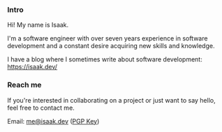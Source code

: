 ### Intro

Hi! My name is Isaak.

I'm a software engineer with over seven years experience in software development and a constant desire acquiring new skills and knowledge.

I have a blog where I sometimes write about software development: https://isaak.dev/

### Reach me

If you're interested in collaborating on a project or just want to say hello, 
feel free to contact me.

Email: me@isaak.dev ([PGP Key](https://keys.openpgp.org/vks/v1/by-fingerprint/43D7CF7ABD04B9178443CF8A778A732D7666A23A))
